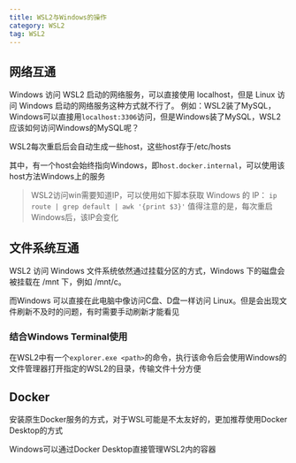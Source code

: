 ```yaml
---
title: WSL2与Windows的操作
category: WSL2
tag: WSL2
---
```


## 网络互通

Windows 访问 WSL2 启动的网络服务，可以直接使用 localhost，但是 Linux 访问 Windows 启动的网络服务这种方式就不行了。
例如：WSL2装了MySQL，Windows可以直接用`localhost:3306`访问，但是Windows装了MySQL，WSL2应该如何访问Windows的MySQL呢？

WSL2每次重启后会自动生成一些host，这些host存于/etc/hosts

其中，有一个host会始终指向Windows，即`host.docker.internal`，可以使用该host方法Windows上的服务

> WSL2访问win需要知道IP，可以使用如下脚本获取 Windows 的 IP：
> `ip route | grep default | awk '{print $3}'`
> 值得注意的是，每次重启Windows后，该IP会变化

## 文件系统互通

WSL2 访问 Windows 文件系统依然通过挂载分区的方式，Windows 下的磁盘会被挂载在 /mnt 下，例如 /mnt/c。

而Windows 可以直接在此电脑中像访问C盘、D盘一样访问 Linux。但是会出现文件刷新不及时的问题，有时需要手动刷新才能看见

### 结合Windows Terminal使用

在WSL2中有一个`explorer.exe <path>`的命令，执行该命令后会使用Windows的文件管理器打开指定的WSL2的目录，传输文件十分方便

## Docker

安装原生Docker服务的方式，对于WSL可能是不太友好的，更加推荐使用Docker Desktop的方式

Windows可以通过Docker Desktop直接管理WSL2内的容器
